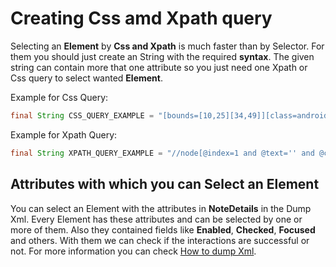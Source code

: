 # Creating Css amd Xpath query

Selecting an **Element** by **Css and Xpath** is much faster than by Selector. For them you should just create an String with the required **syntax**. The given string can contain more that one attribute so you just need one Xpath or Css query to select wanted **Element**.

Example for Css Query:

```java
final String CSS_QUERY_EXAMPLE = "[bounds=[10,25][34,49]][class=android.widget.ImageView][package=com.example.coolstory]";
```
Example for Xpath Query:

```java
final String XPATH_QUERY_EXAMPLE = "//node[@index=1 and @text='' and @class='android.widget.FrameLayout' and @package='com.example.coolstory']";
```

## Attributes with which you can Select an Element

You can select an Element with the attributes in **NoteDetails** in the Dump Xml. Every Element has these attributes and can be selected by one or more of them. Also they contained fields like **Enabled**, **Checked**, **Focused** and others. With them we can check if the interactions are successful or not.  For more information you can check [How to dump Xml](xml-dump.md).
